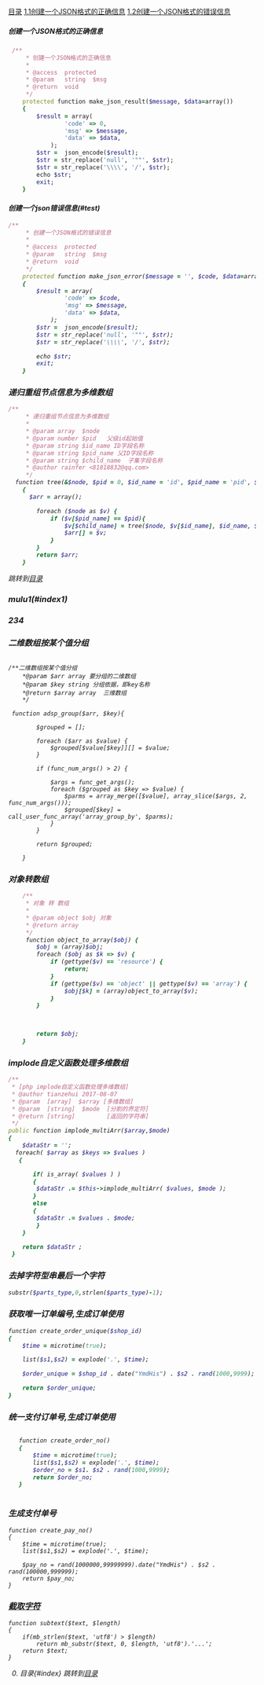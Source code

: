 <i id="index"></i>
[目录](#index)
[1.1创建一个JSON格式的正确信息](#makejsonresult)
[1.2创建一个JSON格式的错误信息](#makejsonerror)

<div id="makejsonresult">
	
##### 创建一个JSON格式的正确信息
```ruby
 /**
     * 创建一个JSON格式的正确信息
     *
     * @access  protected
     * @param   string  $msg
     * @return  void
     */
    protected function make_json_result($message, $data=array())
    {
    	$result = array(
    			'code' => 0,
    			'msg' => $message,
                'data' => $data,
    		);
    	$str =  json_encode($result);
        $str = str_replace('null', '""', $str);
        $str = str_replace('\\\\', '/', $str);
        echo $str;
        exit;
    }
```

#### <i id='makejsonerror'>创建一个json错误信息(#test)
```ruby
/**
     * 创建一个JSON格式的错误信息
     *
     * @access  protected
     * @param   string  $msg
     * @return  void
     */
    protected function make_json_error($message = '', $code, $data=array())
    {
    	$result = array(
    			'code' => $code,
    			'msg' => $message,
    			'data' => $data,
    		);
    	$str =  json_encode($result);
        $str = str_replace('null', '""', $str);
        $str = str_replace('\\\\', '/', $str);

        echo $str;
        exit;
    }
```
### 递归重组节点信息为多维数组
```Ruby
/**
     * 递归重组节点信息为多维数组
     *
     * @param array  $node 
     * @param number $pid   父级id起始值
     * @param string $id_name ID字段名称
     * @param string $pid_name 父ID字段名称
     * @param string $child_name  子集字段名称
     * @author rainfer <81818832@qq.com>
     */
  function tree(&$node, $pid = 0, $id_name = 'id', $pid_name = 'pid', $child_name = '_child')
    {
      $arr = array();

        foreach ($node as $v) {
            if ($v[$pid_name] == $pid){
                $v[$child_name] = tree($node, $v[$id_name], $id_name, $pid_name, $child_name);
                $arr[] = $v;
            } 
        }
        return $arr;
    }
```
跳转到[目录](#index)
### mulu1(#index1)
### <div id="index1">234</div>
### 二维数组按某个值分组
```

/**二维数组按某个值分组
    *@param $arr array 要分组的二维数组
    *@param $key string 分组依据，即key名称
    *@return $array array  三维数组
    */

 function adsp_group($arr, $key){
        
        $grouped = [];

        foreach ($arr as $value) {
            $grouped[$value[$key]][] = $value;
        }

        if (func_num_args() > 2) {

            $args = func_get_args();
            foreach ($grouped as $key => $value) {
                $parms = array_merge([$value], array_slice($args, 2, func_num_args()));
                $grouped[$key] = call_user_func_array('array_group_by', $parms);
            }
        }

        return $grouped;
        
    }  
```
### 对象转数组
```ruby
    /**
     * 对象 转 数组
     *
     * @param object $obj 对象
     * @return array
     */
     function object_to_array($obj) {
        $obj = (array)$obj;
        foreach ($obj as $k => $v) {
            if (gettype($v) == 'resource') {
                return;
            }
            if (gettype($v) == 'object' || gettype($v) == 'array') {
                $obj[$k] = (array)object_to_array($v);
            }
        }

        

        return $obj;
    }
```
    
### implode自定义函数处理多维数组



```ruby
/**
 * [php implode自定义函数处理多维数组]
 * @author tianzehui 2017-08-07
 * @param  [array]  $array [多维数组]
 * @param  [string]  $mode  [分割的界定符]
 * @return [string]         [返回的字符串]
 */
public function implode_multiArr($array,$mode)
{
	$dataStr = '';
  foreach( $array as $keys => $values )
   {

	   if( is_array( $values ) )
	   {
	    $dataStr .= $this->implode_multiArr( $values, $mode );
	   }
	   else
	   { 
   		$dataStr .= $values . $mode;
		} 
	}  

  	return $dataStr ;
 }
```
### 去掉字符型串最后一个字符
```ruby
substr($parts_type,0,strlen($parts_type)-1);
```
### 获取唯一订单编号,生成订单使用
```ruby
function create_order_unique($shop_id)
{
    $time = microtime(true);

    list($s1,$s2) = explode('.', $time);

    $order_unique = $shop_id . date("YmdHis") . $s2 . rand(1000,9999);

    return $order_unique;
}
```
  

### 统一支付订单号,生成订单使用

 ```ruby
 
    function create_order_no()
    {
        $time = microtime(true);
        list($s1,$s2) = explode('.', $time);
        $order_no = $s1. $s2 . rand(1000,9999);
        return $order_no;
    }
    
```
### 生成支付单号

    function create_pay_no()
    {
        $time = microtime(true);
        list($s1,$s2) = explode('.', $time);
    
        $pay_no = rand(1000000,99999999).date("YmdHis") . $s2 . rand(100000,999999);
        return $pay_no;
    }
    
### [截取字符](#subtext)
    function subtext($text, $length)
    {
        if(mb_strlen($text, 'utf8') > $length)
            return mb_substr($text, 0, $length, 'utf8').'...';
        return $text;
    }
    
0. 目录{#index}
跳转到[目录](#index)
